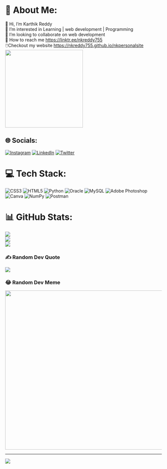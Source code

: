 # 💫 About Me:
👋 Hi, I’m Karthik Reddy<br>🤩 I’m interested in Learning | web development | Programming<br>🤝 I’m looking to collaborate on web development<br>🔗 How to reach me https://linktr.ee/nkreddy755<br>🖱️Checkout my website https://nkreddy755.github.io/nkpersonalsite
<img align="righrt" width=250px src="https://camo.githubusercontent.com/5ddf73ad3a205111cf8c686f687fc216c2946a75005718c8da5b837ad9de78c9/68747470733a2f2f7468756d62732e6766796361742e636f6d2f4576696c4e657874446576696c666973682d736d616c6c2e676966" alter="Coding">

## 🌐 Socials:
[![Instagram](https://img.shields.io/badge/Instagram-%23E4405F.svg?logo=Instagram&logoColor=white)](https://instagram.com/karthik_reddy_755) [![LinkedIn](https://img.shields.io/badge/LinkedIn-%230077B5.svg?logo=linkedin&logoColor=white)](https://linkedin.com/in/nkreddy755) [![Twitter](https://img.shields.io/badge/Twitter-%231DA1F2.svg?logo=Twitter&logoColor=white)](https://twitter.com/@nkreddy557) 

# 💻 Tech Stack:
![CSS3](https://img.shields.io/badge/css3-%231572B6.svg?style=flat&logo=css3&logoColor=white) ![HTML5](https://img.shields.io/badge/html5-%23E34F26.svg?style=flat&logo=html5&logoColor=white) ![Python](https://img.shields.io/badge/python-3670A0?style=flat&logo=python&logoColor=ffdd54) ![Oracle](https://img.shields.io/badge/Oracle-F80000?style=flat&logo=oracle&logoColor=white) ![MySQL](https://img.shields.io/badge/mysql-%2300f.svg?style=flat&logo=mysql&logoColor=white) ![Adobe Photoshop](https://img.shields.io/badge/adobephotoshop-%2331A8FF.svg?style=flat&logo=adobephotoshop&logoColor=white) ![Canva](https://img.shields.io/badge/Canva-%2300C4CC.svg?style=flat&logo=Canva&logoColor=white) ![NumPy](https://img.shields.io/badge/numpy-%23013243.svg?style=flat&logo=numpy&logoColor=white) ![Postman](https://img.shields.io/badge/Postman-FF6C37?style=flat&logo=postman&logoColor=white)
# 📊 GitHub Stats:
![](https://github-readme-stats.vercel.app/api?username=nkreddy755&theme=dark&hide_border=false&include_all_commits=false&count_private=false)<br/>
![](https://github-readme-streak-stats.herokuapp.com/?user=nkreddy755&theme=dark&hide_border=false)<br/>
![](https://github-readme-stats.vercel.app/api/top-langs/?username=nkreddy755&theme=dark&hide_border=false&include_all_commits=false&count_private=false&layout=compact)

### ✍️ Random Dev Quote
![](https://quotes-github-readme.vercel.app/api?type=vetical&theme=dark)

### 😂 Random Dev Meme
<img src="https://rm.up.railway.app/" width="512px"/>

---
[![](https://visitcount.itsvg.in/api?id=nkreddy755&icon=0&color=12)](https://visitcount.itsvg.in)

<!-- Proudly created with GPRM ( https://gprm.itsvg.in ) -->
